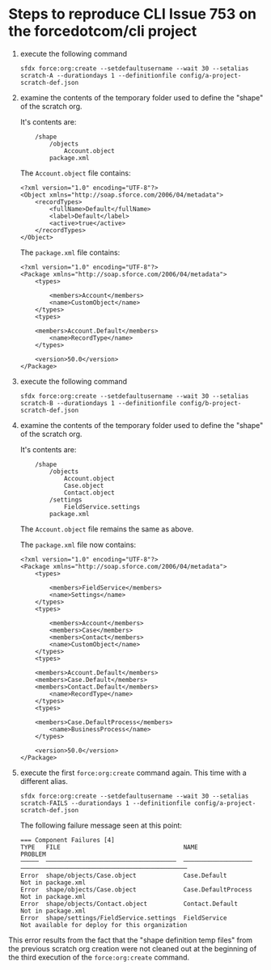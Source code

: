 # Steps to reproduce CLI Issue 753 on the forcedotcom/cli project

1. execute the following command

    `sfdx force:org:create --setdefaultusername --wait 30 --setalias scratch-A --durationdays 1 --definitionfile config/a-project-scratch-def.json`

1. examine the contents of the temporary folder used to define the "shape" of the scratch org.

    It's contents are:
    ```
        /shape
            /objects
                Account.object
            package.xml 
    ```
    The `Account.object` file contains:
    ```
    <?xml version="1.0" encoding="UTF-8"?>
    <Object xmlns="http://soap.sforce.com/2006/04/metadata">
        <recordTypes>
            <fullName>Default</fullName>
            <label>Default</label>
            <active>true</active>
        </recordTypes>
    </Object>
    ```
    The `package.xml` file contains:
    ```
    <?xml version="1.0" encoding="UTF-8"?>
    <Package xmlns="http://soap.sforce.com/2006/04/metadata">
        <types>
            
            <members>Account</members>
            <name>CustomObject</name>
        </types>
        <types>
            
        <members>Account.Default</members>
            <name>RecordType</name>
        </types>

        <version>50.0</version>
    </Package>
    ```

1. execute the following command

    `sfdx force:org:create --setdefaultusername --wait 30 --setalias scratch-B --durationdays 1 --definitionfile config/b-project-scratch-def.json`

1. examine the contents of the temporary folder used to define the "shape" of the scratch org.

    It's contents are:
    ```
        /shape
            /objects
                Account.object
                Case.object
                Contact.object
            /settings
                FieldService.settings
            package.xml 
    ```
    The `Account.object` file remains the same as above.
    
    The `package.xml` file now contains:
    ```
    <?xml version="1.0" encoding="UTF-8"?>
    <Package xmlns="http://soap.sforce.com/2006/04/metadata">
        <types>
            
            <members>FieldService</members>
            <name>Settings</name>
        </types>
        <types>
            
            <members>Account</members>
            <members>Case</members>
            <members>Contact</members>
            <name>CustomObject</name>
        </types>
        <types>
            
        <members>Account.Default</members>
        <members>Case.Default</members>
        <members>Contact.Default</members>
            <name>RecordType</name>
        </types>
        <types>
            
        <members>Case.DefaultProcess</members>
            <name>BusinessProcess</name>
        </types>

        <version>50.0</version>
    </Package>
    ```
1. execute the first `force:org:create` command again.  This time with a different alias.

    `sfdx force:org:create --setdefaultusername --wait 30 --setalias scratch-FAILS --durationdays 1 --definitionfile config/a-project-scratch-def.json`

    The following failure message seen at this point:
    ```
    === Component Failures [4]
    TYPE   FILE                                  NAME                 PROBLEM
    ─────  ────────────────────────────────────  ───────────────────  ──────────────────────────────────────────────
    Error  shape/objects/Case.object             Case.Default         Not in package.xml
    Error  shape/objects/Case.object             Case.DefaultProcess  Not in package.xml
    Error  shape/objects/Contact.object          Contact.Default      Not in package.xml
    Error  shape/settings/FieldService.settings  FieldService         Not available for deploy for this organization
    ```

This error results from the fact that the "shape definition temp files" from the previous scratch org creation were not cleaned out at the beginning of the third execution of the `force:org:create` command.